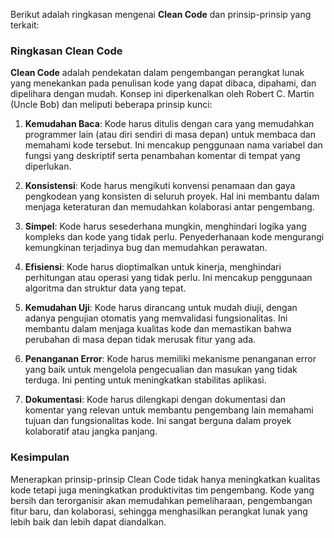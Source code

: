 Berikut adalah ringkasan mengenai **Clean Code** dan prinsip-prinsip yang terkait:

### Ringkasan Clean Code

**Clean Code** adalah pendekatan dalam pengembangan perangkat lunak yang menekankan pada penulisan kode yang dapat dibaca, dipahami, dan dipelihara dengan mudah. Konsep ini diperkenalkan oleh Robert C. Martin (Uncle Bob) dan meliputi beberapa prinsip kunci:

1. **Kemudahan Baca**: Kode harus ditulis dengan cara yang memudahkan programmer lain (atau diri sendiri di masa depan) untuk membaca dan memahami kode tersebut. Ini mencakup penggunaan nama variabel dan fungsi yang deskriptif serta penambahan komentar di tempat yang diperlukan.

2. **Konsistensi**: Kode harus mengikuti konvensi penamaan dan gaya pengkodean yang konsisten di seluruh proyek. Hal ini membantu dalam menjaga keteraturan dan memudahkan kolaborasi antar pengembang.

3. **Simpel**: Kode harus sesederhana mungkin, menghindari logika yang kompleks dan kode yang tidak perlu. Penyederhanaan kode mengurangi kemungkinan terjadinya bug dan memudahkan perawatan.

4. **Efisiensi**: Kode harus dioptimalkan untuk kinerja, menghindari perhitungan atau operasi yang tidak perlu. Ini mencakup penggunaan algoritma dan struktur data yang tepat.

5. **Kemudahan Uji**: Kode harus dirancang untuk mudah diuji, dengan adanya pengujian otomatis yang memvalidasi fungsionalitas. Ini membantu dalam menjaga kualitas kode dan memastikan bahwa perubahan di masa depan tidak merusak fitur yang ada.

6. **Penanganan Error**: Kode harus memiliki mekanisme penanganan error yang baik untuk mengelola pengecualian dan masukan yang tidak terduga. Ini penting untuk meningkatkan stabilitas aplikasi.

7. **Dokumentasi**: Kode harus dilengkapi dengan dokumentasi dan komentar yang relevan untuk membantu pengembang lain memahami tujuan dan fungsionalitas kode. Ini sangat berguna dalam proyek kolaboratif atau jangka panjang.

### Kesimpulan
Menerapkan prinsip-prinsip Clean Code tidak hanya meningkatkan kualitas kode tetapi juga meningkatkan produktivitas tim pengembang. Kode yang bersih dan terorganisir akan memudahkan pemeliharaan, pengembangan fitur baru, dan kolaborasi, sehingga menghasilkan perangkat lunak yang lebih baik dan lebih dapat diandalkan.